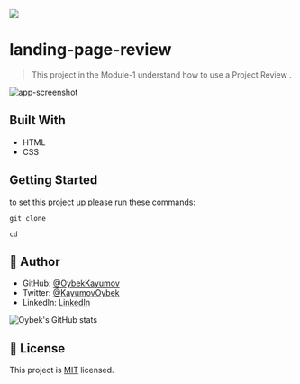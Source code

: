 ![](https://img.shields.io/badge/Microverse-blueviolet)

# landing-page-review

> This project in the Module-1 understand how to use a Project Review .

![app-screenshot]()

## Built With

- HTML
- CSS

## Getting Started

to set this project up please run these commands:

`git clone `

`cd `

## 👤 Author

- GitHub: [@OybekKayumov](https://github.com/OybekKayumov)
- Twitter: [@KayumovOybek](https://twitter.com/KayumovOybek)
- LinkedIn: [LinkedIn](https://www.linkedin.com/in/oybek-kayumov-54a8485b/)

![Oybek's GitHub stats](https://github-readme-stats.vercel.app/api?username=oybekkayumov&count_private=true&theme=dark&show_icons=true)

## 📝 License

This project is [MIT](./MIT) licensed.
